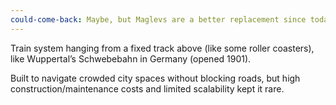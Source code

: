 ```yaml
---
could-come-back: Maybe, but Maglevs are a better replacement since todays world saves land by building vertically.
---
```

Train system hanging from a fixed track above (like some roller coasters), like Wuppertal’s Schwebebahn in Germany (opened 1901).

Built to navigate crowded city spaces without blocking roads, but high construction/maintenance costs and limited scalability kept it rare.